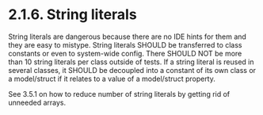 # 2.1.6. String literals

String literals are dangerous because there are no IDE hints for them and they are
easy to mistype. String literals SHOULD be transferred to class constants or even to 
system-wide config. There SHOULD NOT be more than 10 string literals per class outside
of tests. If a string literal is reused in several classes, it SHOULD be decoupled into
a constant of its own class or a model/struct if it relates to a value of a model/struct
property.

See 3.5.1 on how to reduce number of string literals by getting rid of
unneeded arrays.
